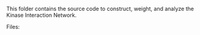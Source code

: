 This folder contains the source code to construct, weight, and analyze the Kinase Interaction Network.

Files:
